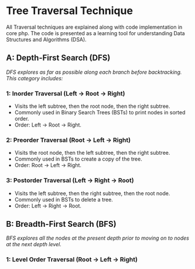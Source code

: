# Tree Traversal Technique
All Traversal techniques are explained along with code implementation in core php. The code is presented as a learning tool for understanding Data Structures and Algorithms (DSA).
## A: Depth-First Search (DFS)
*DFS explores as far as possible along each branch before backtracking. This category includes:*
### 1: Inorder Traversal (Left → Root → Right)
* Visits the left subtree, then the root node, then the right subtree.
* Commonly used in Binary Search Trees (BSTs) to print nodes in sorted order.
* Order: Left -> Root -> Right.
### 2: Preorder Traversal (Root → Left → Right)
* Visits the root node, then the left subtree, then the right subtree.
* Commonly used in BSTs to create a copy of the tree.
* Order: Root -> Left -> Right.
### 3: Postorder Traversal (Left → Right → Root)
* Visits the left subtree, then the right subtree, then the root node.
* Commonly used in BSTs to delete a tree.
* Order: Left -> Right -> Root.
## B: Breadth-First Search (BFS)
*BFS explores all the nodes at the present depth prior to moving on to nodes at the next depth
level.*
### 1: Level Order Traversal (Root → Left → Right)

